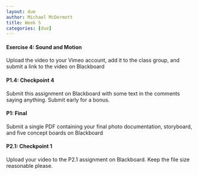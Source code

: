 ```yaml
---
layout: due
author: Michael McDermott
title: Week 5
categories: [due]
---
```

#### Exercise 4: Sound and Motion
Upload the video to your Vimeo account, add it to the class group, and submit a link to the video on Blackboard

#### P1.4: Checkpoint 4
Submit this assignment on Blackboard with some text in the comments saying anything. Submit early for a bonus.

#### P1: Final
Submit a single PDF containing your final photo documentation, storyboard, and five concept boards on Blackboard

#### P2.1: Checkpoint 1
Upload your video to the P2.1 assignment on Blackboard. Keep the file size reasonable please.
